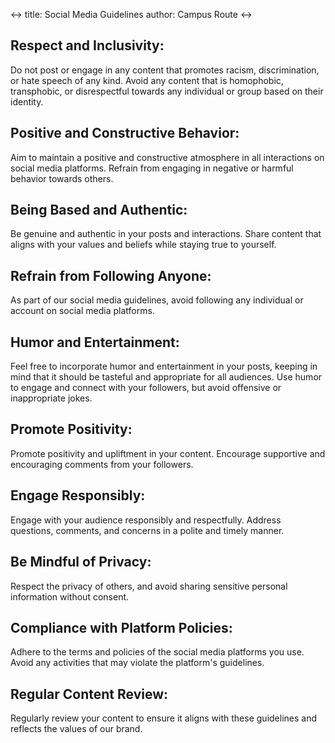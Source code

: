 <->
title: Social Media Guidelines
author: Campus Route
<->

## Respect and Inclusivity:
Do not post or engage in any content that promotes racism, discrimination, or hate speech of any kind.
Avoid any content that is homophobic, transphobic, or disrespectful towards any individual or group based on their identity.

## Positive and Constructive Behavior:
Aim to maintain a positive and constructive atmosphere in all interactions on social media platforms.
Refrain from engaging in negative or harmful behavior towards others.

## Being Based and Authentic:
Be genuine and authentic in your posts and interactions.
Share content that aligns with your values and beliefs while staying true to yourself.

## Refrain from Following Anyone:
As part of our social media guidelines, avoid following any individual or account on social media platforms.

## Humor and Entertainment:
Feel free to incorporate humor and entertainment in your posts, keeping in mind that it should be tasteful and appropriate for all audiences.
Use humor to engage and connect with your followers, but avoid offensive or inappropriate jokes.

## Promote Positivity:
Promote positivity and upliftment in your content.
Encourage supportive and encouraging comments from your followers.

## Engage Responsibly:
Engage with your audience responsibly and respectfully.
Address questions, comments, and concerns in a polite and timely manner.

## Be Mindful of Privacy:
Respect the privacy of others, and avoid sharing sensitive personal information without consent.

## Compliance with Platform Policies:
Adhere to the terms and policies of the social media platforms you use.
Avoid any activities that may violate the platform's guidelines.

## Regular Content Review:
Regularly review your content to ensure it aligns with these guidelines and reflects the values of our brand.
